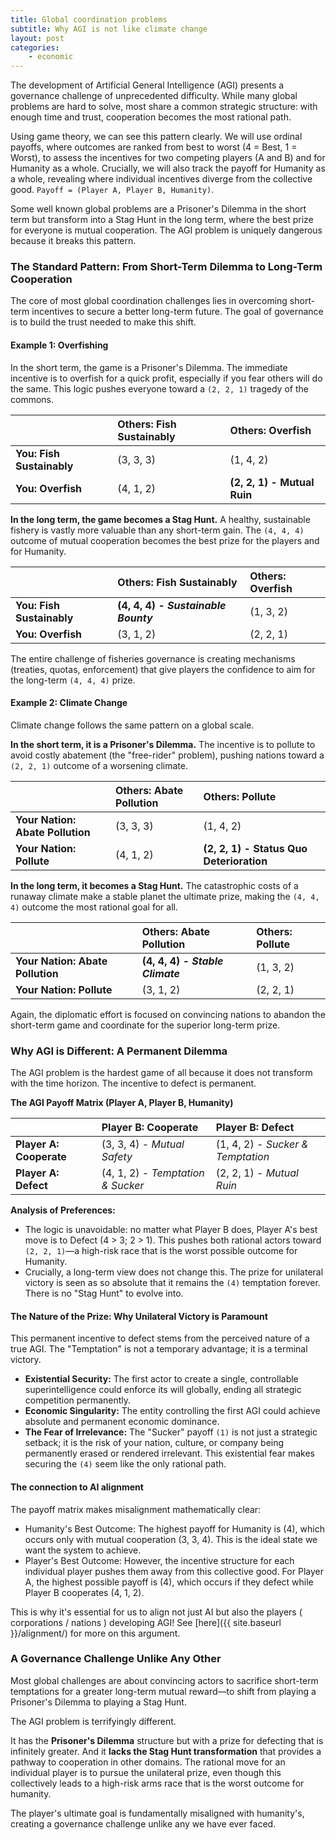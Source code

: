 ```yaml
---
title: Global coordination problems
subtitle: Why AGI is not like climate change
layout: post
categories:
    - economic
---
```


The development of Artificial General Intelligence (AGI) presents a governance challenge of unprecedented difficulty. While many global problems are hard to solve, most share a common strategic structure: with enough time and trust, cooperation becomes the most rational path.

Using game theory, we can see this pattern clearly. We will use ordinal payoffs, where outcomes are ranked from best to worst (4 = Best, 1 = Worst), to assess the incentives for two competing players (A and B) and for Humanity as a whole. Crucially, we will also track the payoff for Humanity as a whole, revealing where individual incentives diverge from the collective good. `Payoff = (Player A, Player B, Humanity)`.

Some well known global problems are a Prisoner's Dilemma in the short term but transform into a Stag Hunt in the long term, where the best prize for everyone is mutual cooperation. The AGI problem is uniquely dangerous because it breaks this pattern.

### The Standard Pattern: From Short-Term Dilemma to Long-Term Cooperation

The core of most global coordination challenges lies in overcoming short-term incentives to secure a better long-term future. The goal of governance is to build the trust needed to make this shift.

#### Example 1: Overfishing

In the short term, the game is a Prisoner's Dilemma. The immediate incentive is to overfish for a quick profit, especially if you fear others will do the same. This logic pushes everyone toward a `(2, 2, 1)` tragedy of the commons.

| | **Others: Fish Sustainably** | **Others: Overfish** |
| :--- | :--- | :--- |
| **You: Fish Sustainably** | (3, 3, 3) | (1, 4, 2) |
| **You: Overfish** | (4, 1, 2) | **(2, 2, 1) - Mutual Ruin** |

**In the long term, the game becomes a Stag Hunt.** A healthy, sustainable fishery is vastly more valuable than any short-term gain. The `(4, 4, 4)` outcome of mutual cooperation becomes the best prize for the players and for Humanity.

| | **Others: Fish Sustainably** | **Others: Overfish** |
| :--- | :--- | :--- |
| **You: Fish Sustainably** | **(4, 4, 4) - *Sustainable Bounty*** | (1, 3, 2) |
| **You: Overfish** | (3, 1, 2) | (2, 2, 1) |

The entire challenge of fisheries governance is creating mechanisms (treaties, quotas, enforcement) that give players the confidence to aim for the long-term `(4, 4, 4)` prize.

#### Example 2: Climate Change

Climate change follows the same pattern on a global scale.

**In the short term, it is a Prisoner's Dilemma.** The incentive is to pollute to avoid costly abatement (the "free-rider" problem), pushing nations toward a `(2, 2, 1)` outcome of a worsening climate.

| | **Others: Abate Pollution** | **Others: Pollute** |
| :--- | :--- | :--- |
| **Your Nation: Abate Pollution** | (3, 3, 3) | (1, 4, 2) |
| **Your Nation: Pollute** | (4, 1, 2) | **(2, 2, 1) - Status Quo Deterioration** |

**In the long term, it becomes a Stag Hunt.** The catastrophic costs of a runaway climate make a stable planet the ultimate prize, making the `(4, 4, 4)` outcome the most rational goal for all.

| | **Others: Abate Pollution** | **Others: Pollute** |
| :--- | :--- | :--- |
| **Your Nation: Abate Pollution** | **(4, 4, 4) - *Stable Climate*** | (1, 3, 2) |
| **Your Nation: Pollute** | (3, 1, 2) | (2, 2, 1) |

Again, the diplomatic effort is focused on convincing nations to abandon the short-term game and coordinate for the superior long-term prize.

### Why AGI is Different: A Permanent Dilemma

The AGI problem is the hardest game of all because it does not transform with the time horizon. The incentive to defect is permanent.

**The AGI Payoff Matrix (Player A, Player B, Humanity)**

| | **Player B: Cooperate** | **Player B: Defect** |
| :--- | :--- | :--- |
| **Player A: Cooperate** | (3, 3, 4) - *Mutual Safety* | (1, 4, 2) - *Sucker & Temptation* |
| **Player A: Defect** | (4, 1, 2) - *Temptation & Sucker* | (2, 2, 1) - *Mutual Ruin* |

**Analysis of Preferences:**

*   The logic is unavoidable: no matter what Player B does, Player A's best move is to Defect (4 > 3; 2 > 1). This pushes both rational actors toward `(2, 2, 1)`—a high-risk race that is the worst possible outcome for Humanity.
*   Crucially, a long-term view does not change this. The prize for unilateral victory is seen as so absolute that it remains the `(4)` temptation forever. There is no "Stag Hunt" to evolve into.

#### The Nature of the Prize: Why Unilateral Victory is Paramount

This permanent incentive to defect stems from the perceived nature of a true AGI. The "Temptation" is not a temporary advantage; it is a terminal victory.

*   **Existential Security:** The first actor to create a single, controllable superintelligence could enforce its will globally, ending all strategic competition permanently.
*   **Economic Singularity:** The entity controlling the first AGI could achieve absolute and permanent economic dominance.
*   **The Fear of Irrelevance:** The "Sucker" payoff `(1)` is not just a strategic setback; it is the risk of your nation, culture, or company being permanently erased or rendered irrelevant. This existential fear makes securing the `(4)` seem like the only rational path.

#### The connection to AI alignment

<!-- this is the core of AI governance alignment!?
see https://act65.github.io/alignment/  (add ref?)
the players payoffs are not 'aligned' with humanities. we see it here! 
-->

The payoff matrix makes misalignment mathematically clear:

- Humanity's Best Outcome: The highest payoff for Humanity is (4), which occurs only with mutual cooperation (3, 3, 4). This is the ideal state we want the system to achieve.
- Player's Best Outcome: However, the incentive structure for each individual player pushes them away from this collective good. For Player A, the highest possible payoff is (4), which occurs if they defect while Player B cooperates (4, 1, 2).

This is why it's essential for us to align not just AI but also the players ( corporations / nations ) developing AGI! See [here]({{ site.baseurl }}/alignment/) for more on this argument.

### A Governance Challenge Unlike Any Other

Most global challenges are about convincing actors to sacrifice short-term temptations for a greater long-term mutual reward—to shift from playing a Prisoner's Dilemma to playing a Stag Hunt.

The AGI problem is terrifyingly different.

It has the **Prisoner's Dilemma** structure but with a prize for defecting that is infinitely greater. And it **lacks the Stag Hunt transformation** that provides a pathway to cooperation in other domains. The rational move for an individual player is to pursue the unilateral prize, even though this collectively leads to a high-risk arms race that is the worst outcome for humanity.

The player's ultimate goal is fundamentally misaligned with humanity's, creating a governance challenge unlike any we have ever faced.